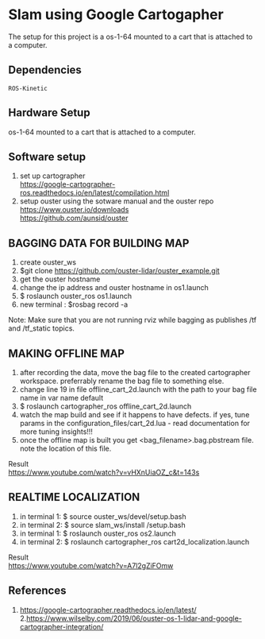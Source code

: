 # Slam using Google Cartogapher

The setup for this project is a os-1-64 mounted to a cart that is attached to a computer.


## Dependencies
`ROS-Kinetic`

## Hardware Setup
os-1-64 mounted to a cart that is attached to a computer.

## Software setup
1. set up cartographer  
https://google-cartographer-ros.readthedocs.io/en/latest/compilation.html
2. setup ouster using the sotware manual and the ouster repo  
https://www.ouster.io/downloads  
https://github.com/aunsid/ouster

## BAGGING DATA FOR BUILDING MAP

1. create ouster_ws  
2. <ouster ws>$git clone https://github.com/ouster-lidar/ouster_example.git  
3. get the ouster hostname   
4. change the ip address and ouster hostname in os1.launch  
5. <ouster ws>$ roslaunch ouster_ros os1.launch  
6. new terminal : $rosbag record -a    

Note: Make sure that you are not running rviz while bagging as publishes  /tf and /tf_static topics.   

## MAKING OFFLINE MAP

1. after recording the data, move the bag file to the created cartographer workspace. preferrably rename the bag file to something else.  
2. change line 19 in file offline_cart_2d.launch with the path to your bag file name in var name default  
3. <cartographer ws>$ roslaunch cartographer_ros offline_cart_2d.launch  
4. watch the map build and see if it happens to have defects. if yes, tune params in the configuration_files/cart_2d.lua - read documentation for more tuning insights!!!  
5. once the offline map is built you get <bag_filename>.bag.pbstream file. note the location of this file.
  
  Result  
https://www.youtube.com/watch?v=vHXnUiaOZ_c&t=143s
  
## REALTIME LOCALIZATION

1. in terminal 1: $ source ouster_ws/devel/setup.bash  
2. in terminal 2: $ source slam_ws/install /setup.bash   
3. in terminal 1: $ roslaunch ouster_ros os2.launch  
4. in terminal 2: $ roslaunch cartographer_ros cart2d_localization.launch  

  Result  
  https://www.youtube.com/watch?v=A7l2gZiFOmw  
  
  
## References
1. https://google-cartographer.readthedocs.io/en/latest/
2.https://www.wilselby.com/2019/06/ouster-os-1-lidar-and-google-cartographer-integration/
